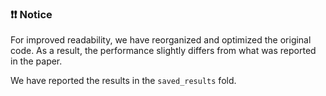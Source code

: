 ### ❗❗ Notice
For improved readability, we have reorganized and optimized the original code. As a result, the performance slightly differs from what was reported in the paper.

We have reported the results in the ```saved_results``` fold.
